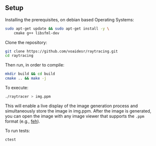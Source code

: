 ## Setup
Installing the prerequisites, on debian based Operating Systems:
```bash
sudo apt-get update && sudo apt-get install -y \
    cmake g++ libsfml-dev
```

Clone the repository:
```bash
git clone https://github.com/voaidesr/raytracing.git
cd raytracing
```

Then run, in order to compile:
```bash
mkdir build && cd build
cmake .. && make -j
```

To execute:
```bash
./raytracer > img.ppm
```

This will enable a live display of the image generation process and simultaneously store the image in img.ppm. After the image is generated, you can open the image with any image viewer that supports the `.ppm` format (e.g., [feh](https://feh.finalrewind.org/)).

To run tests:
```bash
ctest
```
